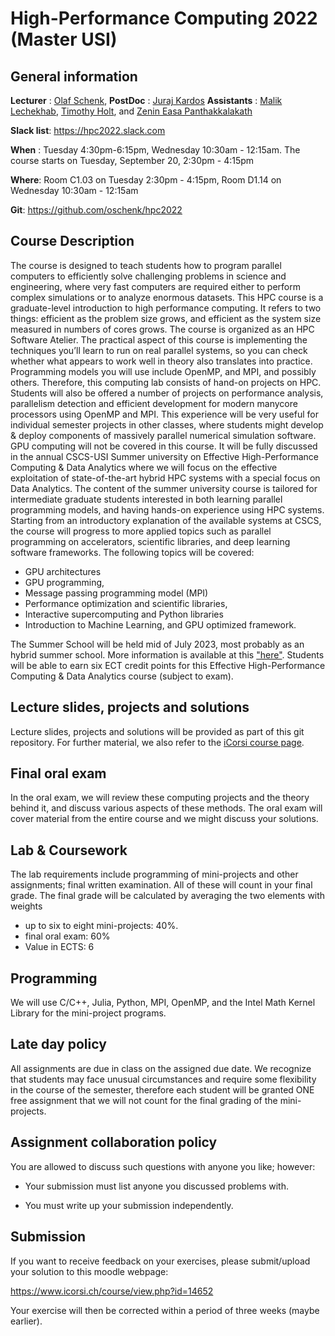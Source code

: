 # High-Performance Computing 2022 (Master USI)

## General information

**Lecturer**   : [Olaf Schenk](mailto:oschenk@ethz.ch),
**PostDoc**    : [Juraj Kardos](mailto:juraj.kardos@usi.ch)
**Assistants** : [Malik Lechekhab](mailto:malik.lechekhab@usi.ch),
            	  [Timothy Holt](mailto:timothy.holt@usi.ch), and
		  [Zenin Easa Panthakkalakath](mailto:zenin.easa.panthakkalakath@usi.ch)

**Slack list**: https://hpc2022.slack.com

**When** : Tuesday 4:30pm-6:15pm, Wednesday 10:30am - 12:15am. The course starts on Tuesday, September 20, 2:30pm - 4:15pm

**Where**: Room C1.03 on Tuesday 2:30pm - 4:15pm, Room D1.14 on Wednesday 10:30am - 12:15am

**Git**: https://github.com/oschenk/hpc2022

## Course Description

The course is designed to teach students how to program parallel computers to efficiently solve challenging problems in science and engineering, where very fast computers are required either to perform complex simulations or to analyze enormous datasets. This HPC course is a graduate-level introduction to high performance computing. It refers to two things: efficient as the problem size grows, and efficient as the system size measured in numbers of cores grows. The course is organized as an HPC Software Atelier. The practical aspect of this course is implementing the techniques you’ll learn to run on real parallel systems, so you can check whether what appears to work well in theory also translates into practice. Programming models you will use include OpenMP, and MPI, and possibly others. Therefore, this computing lab consists of hand-on projects on HPC. Students will also be offered a number of projects on performance analysis, parallelism detection and efficient development for modern manycore processors using OpenMP and MPI. This experience will be very useful for individual semester projects in other classes, where students might develop & deploy components of massively parallel numerical simulation software. GPU computing will not be covered in this course. It will be fully discussed in the annual CSCS-USI Summer university on Effective High-Performance Computing & Data Analytics where we will focus on the effective exploitation of state-of-the-art hybrid HPC systems with a special focus on Data Analytics. The content of the summer university course is tailored for intermediate graduate students interested in both learning parallel programming models, and having hands-on experience using HPC systems. Starting from an introductory explanation of the available systems at CSCS, the course will progress to more applied topics such as parallel programming on accelerators, scientific libraries, and deep learning software frameworks. The following topics will be covered: 
 * GPU architectures
 * GPU programming, 
 * Message passing programming model (MPI)
 * Performance optimization and scientific libraries,
 * Interactive supercomputing and Python libraries
 * Introduction to Machine Learning, and GPU optimized framework. 
 
 The Summer School will be held mid of July 2023, most probably as an hybrid summer school. More information is available at this  ["here"](https://search.usi.ch/courses/35265680/effective-high-performance-computing-data-analytics). Students will be able to earn six ECT credit points for this Effective High-Performance Computing & Data Analytics course (subject to exam).

## Lecture slides, projects and solutions
Lecture slides, projects and solutions will be provided as part of this
git repository. For further material, we also refer to the [iCorsi course page](https://www.icorsi.ch/course/view.php?id=14652).


## Final oral exam
In the oral exam, we will review these computing projects and the theory behind it, and discuss various aspects of these methods. The oral exam will cover material from the entire course and we might discuss your solutions.

## Lab & Coursework
The lab requirements include programming of mini-projects and other assignments; final written examination. All of these will count in your final grade. The final grade will be calculated by averaging the two elements with weights

  * up to six to eight mini-projects: 40%.
  * final oral exam: 60%
  * Value in ECTS: 6


## Programming
We will use C/C++, Julia, Python, MPI, OpenMP, and the Intel Math Kernel Library for
the mini-project programs.


## Late day policy
All assignments are due in class on the assigned due date.  We
recognize that students may face unusual circumstances and require
some flexibility in the course of the semester, therefore each student
will be granted ONE free assignment that we will not count for the
final grading of the mini-projects.


## Assignment collaboration policy
You are allowed to discuss such questions with anyone you like; however:

* Your submission must list anyone you discussed problems with.

* You must write up your submission independently.

## Submission
If you want to receive feedback on your exercises, please
submit/upload your solution to this moodle webpage:

<https://www.icorsi.ch/course/view.php?id=14652>

Your exercise will then be corrected within a period of three weeks
(maybe earlier).



